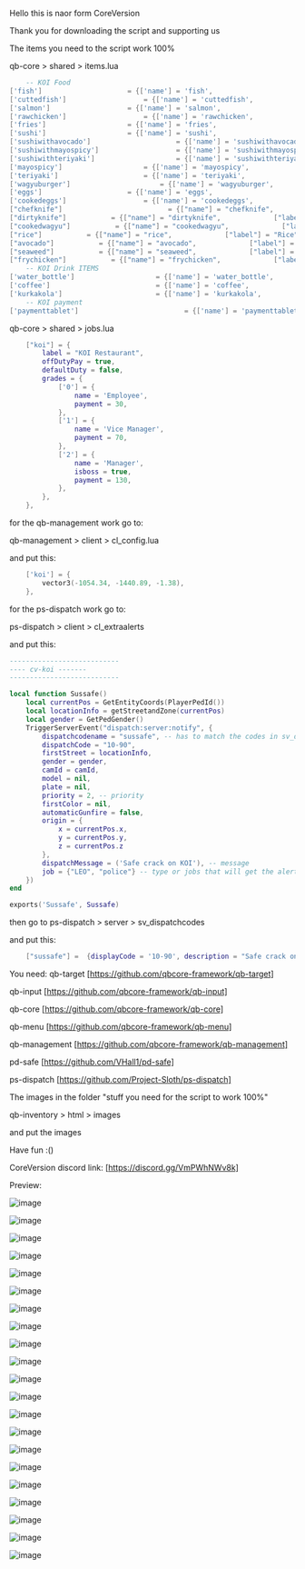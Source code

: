 Hello this is naor form CoreVersion

Thank you for downloading the script and supporting us 

The items you need to the script work 100%

qb-core > shared > items.lua

```lua
    -- KOI Food
['fish'] 				 	 = {['name'] = 'fish', 			  	  		['label'] = 'Raw Fish', 				['weight'] = 2200, 		['type'] = 'item', 		['image'] = 'rawfish.png', 			['unique'] = false, 	['useable'] = true, 	['shouldClose'] = true,	   ['combinable'] = nil,   ['description'] = 'Ching Chang Raw fish'},
['cuttedfish'] 				 	 = {['name'] = 'cuttedfish', 			  	  		['label'] = 'Cutted Fish', 				['weight'] = 2200, 		['type'] = 'item', 		['image'] = 'cuttedfish.png', 			['unique'] = false, 	['useable'] = true, 	['shouldClose'] = true,	   ['combinable'] = nil,   ['description'] = 'Ching Chang Cutted Fish'},
['salmon'] 				 	 = {['name'] = 'salmon', 			  	  		['label'] = 'Salmon', 				['weight'] = 2200, 		['type'] = 'item', 		['image'] = 'salmon.png', 			['unique'] = false, 	['useable'] = true, 	['shouldClose'] = true,	   ['combinable'] = nil,   ['description'] = 'Ching Chang salmon'},
['rawchicken'] 				 	 = {['name'] = 'rawchicken', 			  	  		['label'] = 'Raw Chicken', 				['weight'] = 2200, 		['type'] = 'item', 		['image'] = 'rawhicken.png', 			['unique'] = false, 	['useable'] = true, 	['shouldClose'] = true,	   ['combinable'] = nil,   ['description'] = 'Ching Chang Raw Chicken'},
['fries'] 				 	 = {['name'] = 'fries', 			  	  		['label'] = 'Fries', 				['weight'] = 2200, 		['type'] = 'item', 		['image'] = 'fries.png', 			['unique'] = false, 	['useable'] = true, 	['shouldClose'] = true,	   ['combinable'] = nil,   ['description'] = 'Ching Chang Fries'},
['sushi'] 				 	 = {['name'] = 'sushi', 			  	  		['label'] = 'Sushi', 				['weight'] = 2200, 		['type'] = 'item', 		['image'] = 'sushi.png', 			['unique'] = false, 	['useable'] = true, 	['shouldClose'] = true,	   ['combinable'] = nil, ['description'] = 'Ching Chang Sushi'},
['sushiwithavocado'] 				 	 = {['name'] = 'sushiwithavocado', 			  	  		['label'] = 'Sushi with avocado', 				['weight'] = 2200, 		['type'] = 'item', 		['image'] = 'sushi.png', 			['unique'] = false, 	['useable'] = true, 	['shouldClose'] = true,	   ['combinable'] = nil,   ['description'] = 'Ching Chang Sushi with avocado'},
['sushiwithmayospicy'] 				 	 = {['name'] = 'sushiwithmayospicy', 			  	  		['label'] = 'Sushi with mayo spicy', 				['weight'] = 2200, 		['type'] = 'item', 		['image'] = 'sushi.png', 			['unique'] = false, 	['useable'] = true, 	['shouldClose'] = true,	   ['combinable'] = nil,   ['description'] = 'Sushi with mayo spicy'},
['sushiwithteriyaki'] 				 	 = {['name'] = 'sushiwithteriyaki', 			  	  		['label'] = 'Sushi with Teriyaki', 				['weight'] = 2200, 		['type'] = 'item', 		['image'] = 'sushi.png', 			['unique'] = false, 	['useable'] = true, 	['shouldClose'] = true,	   ['combinable'] = nil,   ['description'] = 'Sushi with Teriyaki'},
['mayospicy'] 				 	 = {['name'] = 'mayospicy', 			  	  		['label'] = 'mayo spicy', 				['weight'] = 2200, 		['type'] = 'item', 		['image'] = 'mayospicy.png', 			['unique'] = false, 	['useable'] = true, 	['shouldClose'] = true,	   ['combinable'] = {accept = {'sushi', 'sushiwithavocado'}, reward = 'sushiwithmayospicy',   anim = {['dict'] = 'anim@amb@business@weed@weed_inspecting_high_dry@', ['lib'] = 'weed_inspecting_high_base_inspector', ['text'] = 'Mix sushi', ['timeOut'] = 5000}},   ['description'] = 'mayo spicy'},
['teriyaki'] 				 	 = {['name'] = 'teriyaki', 			  	  		['label'] = 'Teriyaki', 				['weight'] = 2200, 		['type'] = 'item', 		['image'] = 'teriyaki.png', 			['unique'] = false, 	['useable'] = true, 	['shouldClose'] = true,	   ['combinable'] = {accept = {'sushi', 'sushiwithavocado'}, reward = 'sushiwithteriyaki',   anim = {['dict'] = 'anim@amb@business@weed@weed_inspecting_high_dry@', ['lib'] = 'weed_inspecting_high_base_inspector', ['text'] = 'Mix sushi', ['timeOut'] = 5000}},   ['description'] = 'Teriyaki'},
['wagyuburger'] 				 	 = {['name'] = 'wagyuburger', 			  	  		['label'] = 'Wagyu meat', 				['weight'] = 2200, 		['type'] = 'item', 	['image'] = 'wagyuburger.png', 			['unique'] = false, 	['useable'] = true, 	['shouldClose'] = true,	   ['combinable'] = nil,   ['description'] = 'wagyu burger'},
['eggs'] 				 	 = {['name'] = 'eggs', 			  	  		['label'] = 'eggs', 				['weight'] = 2200, 		['type'] = 'item', 		['image'] = 'eggs.png', 			['unique'] = false, 	['useable'] = true, 	['shouldClose'] = true,	   ['combinable'] = nil,   ['description'] = 'eggs'},
['cookedeggs'] 				 	 = {['name'] = 'cookedeggs', 			  	  		['label'] = 'cooked eggs', 				['weight'] = 2200, 		['type'] = 'item', 		['image'] = 'cookedeggs.png', 			['unique'] = false, 	['useable'] = true, 	['shouldClose'] = true,	   ['combinable'] = nil,   ['description'] = 'cooked eggs'},
["chefknife"]                          = {["name"] = "chefknife",                           ["label"] = "Chef knife",                     ["weight"] = 7000,         ["type"] = "item",   ["image"] = "chefknife.png",                 ["unique"] = true,         ["useable"] = false,     ["combinable"] = nil, ["description"] = "Chef knife", ["created"] = nil, ["decay"] = 18.0},
["dirtyknife"]           = {["name"] = "dirtyknife",             ["label"] = "Dirty Knife",             ["weight"] = 2200,     ["type"] = "item",      ["image"] = "dirtyknife.png",         ["unique"] = true,         ["useable"] = true,     ["combinable"] = nil, ["description"] = "Dirty chef knife", ["created"] = nil, ["decay"] = 18.0},
["cookedwagyu"]           = {["name"] = "cookedwagyu",             ["label"] = "Cocked Wagyu",             ["weight"] = 2200,     ["type"] = "item",      ["image"] = "cookedwagyu.png",         ["unique"] = true,         ["useable"] = true,     ["combinable"] = nil, ["description"] = "Cocked wagyu", ["created"] = nil, ["decay"] = 18.0},
["rice"]           = {["name"] = "rice",             ["label"] = "Rice",             ["weight"] = 2200,     ["type"] = "item",      ["image"] = "rice.png",         ["unique"] = true,         ["useable"] = false,     ["combinable"] = nil, ["description"] = "Rice", ["created"] = nil, ["decay"] = 18.0},
["avocado"]           = {["name"] = "avocado",             ["label"] = "Avocado",             ["weight"] = 2200,     ["type"] = "item",      ["image"] = "avocado.png",         ["unique"] = true,         ["useable"] = true,     ["combinable"] = nil, ["description"] = "Cocked wagyu", ["created"] = nil, ["decay"] = 18.0},
["seaweed"]           = {["name"] = "seaweed",             ["label"] = "Nori seaweed",             ["weight"] = 2200,     ["type"] = "item",      ["image"] = "seaweed.png",         ["unique"] = true,         ["useable"] = true,     ["combinable"] = nil, ["description"] = "Cocked wagyu", ["created"] = nil, ["decay"] = 18.0},
["frychicken"]           = {["name"] = "frychicken",             ["label"] = "Chili Chicken",             ["weight"] = 2200,     ["type"] = "item",      ["image"] = "chicken.png",         ["unique"] = true,         ["useable"] = true,     ["combinable"] = nil, ["description"] = "Chili Chicken", ["created"] = nil, ["decay"] = 18.0},
    -- KOI Drink ITEMS
['water_bottle']                    = {['name'] = 'water_bottle',                      ['label'] = 'Bottle of Water',           ['weight'] = 500,          ['type'] = 'item',         ['image'] = 'water_bottle.png',            ['unique'] = false,         ['useable'] = true,     ['shouldClose'] = true,       ['combinable'] = nil,   ['description'] = 'For all the thirsty out there'},
['coffee']                          = {['name'] = 'coffee',                            ['label'] = 'Coffee',                    ['weight'] = 200,          ['type'] = 'item',         ['image'] = 'coffee.png',                  ['unique'] = false,         ['useable'] = true,     ['shouldClose'] = true,       ['combinable'] = nil,   ['description'] = 'Pump 4 Caffeine'},
['kurkakola']                       = {['name'] = 'kurkakola',                         ['label'] = 'Cola',                      ['weight'] = 500,          ['type'] = 'item',         ['image'] = 'cola.png',                    ['unique'] = false,         ['useable'] = true,     ['shouldClose'] = true,       ['combinable'] = nil,   ['description'] = 'For all the thirsty out there'},
    -- KOI payment
['paymenttablet']                          = {['name'] = 'paymenttablet',                            ['label'] = 'KOI Tablet',                    ['weight'] = 2000,         ['type'] = 'item',         ['image'] = 'tablet.png',                  ['unique'] = false,         ['useable'] = true,     ['shouldClose'] = true,      ['combinable'] = nil,   ['description'] = 'Expensive tablet'},
```
qb-core > shared > jobs.lua

```lua
    ["koi"] = {
        label = "KOI Restaurant",
        offDutyPay = true,
        defaultDuty = false,
        grades = {
            ['0'] = {
                name = 'Employee',
                payment = 30,
            },
            ['1'] = {
                name = 'Vice Manager',
                payment = 70,
            },
            ['2'] = {
                name = 'Manager',
                isboss = true,
                payment = 130,
            },
        },
    },
```

for the qb-management work go to:

qb-management > client > cl_config.lua

and put this:

```lua
    ['koi'] = {
        vector3(-1054.34, -1440.89, -1.38),
    },
```

for the ps-dispatch work go to:

ps-dispatch > client > cl_extraalerts

and put this:

```lua
---------------------------
---- cv-koi -------
---------------------------

local function Sussafe()
    local currentPos = GetEntityCoords(PlayerPedId())
    local locationInfo = getStreetandZone(currentPos)
    local gender = GetPedGender()
    TriggerServerEvent("dispatch:server:notify", {
        dispatchcodename = "sussafe", -- has to match the codes in sv_dispatchcodes.lua so that it generates the right blip
        dispatchCode = "10-90",
        firstStreet = locationInfo,
        gender = gender,
        camId = camId,
        model = nil,
        plate = nil,
        priority = 2, -- priority
        firstColor = nil,
        automaticGunfire = false,
        origin = {
            x = currentPos.x,
            y = currentPos.y,
            z = currentPos.z
        },
        dispatchMessage = ('Safe crack on KOI'), -- message
        job = {"LEO", "police"} -- type or jobs that will get the alerts
    })
end

exports('Sussafe', Sussafe)
```

then go to ps-dispatch > server > sv_dispatchcodes

and put this:

```lua
	["sussafe"] =  {displayCode = '10-90', description = "Safe crack on KOI", radius = 0, recipientList = {'LEO', 'police'}, blipSprite = 814, blipColour = 5, blipScale = 1.5, blipLength = 2, sound = "robberysound", offset = "false", blipflash = "false"},
```

You need:
qb-target [https://github.com/qbcore-framework/qb-target]

qb-input  [https://github.com/qbcore-framework/qb-input]

qb-core   [https://github.com/qbcore-framework/qb-core]

qb-menu   [https://github.com/qbcore-framework/qb-menu]

qb-management [https://github.com/qbcore-framework/qb-management]

pd-safe   [https://github.com/VHall1/pd-safe]

ps-dispatch [https://github.com/Project-Sloth/ps-dispatch]

The images in the folder "stuff you need for the script to work 100%"

qb-inventory > html > images

and put the images

Have fun :()

CoreVersion discord link: [https://discord.gg/VmPWhNWv8k]

Preview:

![image](https://github.com/CoreVersion/cv-koi/assets/111662813/026698e1-cb3c-4b75-8cdd-571851601032)

![image](https://github.com/CoreVersion/cv-koi/assets/111662813/eb70f00e-d93b-4c98-bb94-6d6eff7e34fd)

![image](https://github.com/CoreVersion/cv-koi/assets/111662813/62f27d36-433a-4796-b400-fce7a191380c)

![image](https://github.com/CoreVersion/cv-koi/assets/111662813/4d54afaf-015a-4db8-b3d8-2f91338191f3)

![image](https://github.com/CoreVersion/cv-koi/assets/111662813/1f0e21b7-ee01-4c1e-889b-3a4523cb62c6)

![image](https://github.com/CoreVersion/cv-koi/assets/111662813/c867295d-bdda-4e3e-b5ca-43e35263491f)

![image](https://github.com/CoreVersion/cv-koi/assets/111662813/9fde8477-c754-4da3-820c-ca0bc1f27886)

![image](https://github.com/CoreVersion/cv-koi/assets/111662813/0145f939-13e9-4646-ba44-41835529e910)

![image](https://github.com/CoreVersion/cv-koi/assets/111662813/ca1e0264-4cd6-4d93-bb71-f43aee6e4f6e)

![image](https://github.com/CoreVersion/cv-koi/assets/111662813/fb770ea0-4054-4639-8af6-65caba078e7b)

![image](https://github.com/CoreVersion/cv-koi/assets/111662813/2f3e5765-abb2-45ff-9e65-1e4c5903b2a7)

![image](https://github.com/CoreVersion/cv-koi/assets/111662813/fa5dc39c-3062-4e34-86dc-ea9383a235fb)

![image](https://github.com/CoreVersion/cv-koi/assets/111662813/68660986-e80b-4f55-9ebc-f06e4a8b2f35)

![image](https://github.com/CoreVersion/cv-koi/assets/111662813/e973386e-1a54-44dc-b59d-9281facab47a)

![image](https://github.com/CoreVersion/cv-koi/assets/111662813/1b56f433-e341-43d1-b067-eb43c65d9c07)

![image](https://github.com/CoreVersion/cv-koi/assets/111662813/0ce3c8ac-437b-4221-a87d-5b01e19c0d40)

![image](https://github.com/CoreVersion/cv-koi/assets/111662813/10211a05-7849-4163-b406-3eb61e586ee3)

![image](https://github.com/CoreVersion/cv-koi/assets/111662813/298af76f-508d-4073-b792-26569b28b2f2)

![image](https://github.com/CoreVersion/cv-koi/assets/111662813/03179633-629a-400e-a9fb-20e0f381537c)

![image](https://github.com/CoreVersion/cv-koi/assets/111662813/c215a582-1120-4ce3-9d28-2a17e73484d3)

![image](https://github.com/CoreVersion/cv-koi/assets/111662813/82bb5752-ee29-4a80-9171-0b8be58ebfa1)



